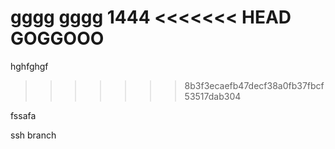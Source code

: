 gggg
gggg
1444
<<<<<<< HEAD
GOGGOOO
=======
hghfghgf

>>>>>>> 8b3f3ecaefb47decf38a0fb37fbcf53517dab304

fssafa

ssh
branch
